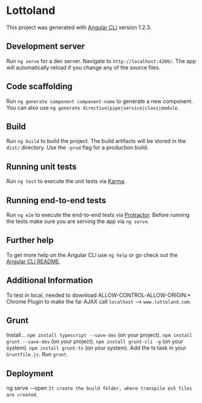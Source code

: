 # Lottoland

This project was generated with [Angular CLI](https://github.com/angular/angular-cli) version 1.2.3.

## Development server

Run `ng serve` for a dev server. Navigate to `http://localhost:4200/`. The app will automatically reload if you change any of the source files.

## Code scaffolding

Run `ng generate component component-name` to generate a new component. You can also use `ng generate directive|pipe|service|class|module`.

## Build

Run `ng build` to build the project. The build artifacts will be stored in the `dist/` directory. Use the `-prod` flag for a production build.

## Running unit tests

Run `ng test` to execute the unit tests via [Karma](https://karma-runner.github.io).

## Running end-to-end tests

Run `ng e2e` to execute the end-to-end tests via [Protractor](http://www.protractortest.org/).
Before running the tests make sure you are serving the app via `ng serve`.

## Further help

To get more help on the Angular CLI use `ng help` or go check out the [Angular CLI README](https://github.com/angular/angular-cli/blob/master/README.md).

## Additional Information
To test in local, needed to download ALLOW-CONTROL-ALLOW-ORIGIN:* Chrome Plugin to make the far AJAX call `localhost` --> `www.lottoland.com`.

## Grunt
Install...
`npm install typescript --save-dev` (on your project).
`npm install grunt --save-dev` (on your project).
`npm install grunt-cli -g` (on your system).
`npm install grunt-ts` (on your system).
Add the ts task in your `Gruntfile.js`.
Run `grunt`.

## Deployment
ng serve --open
`It create the build folder, where transpile es5 files are created`.